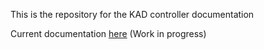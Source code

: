 
This is the repository for the KAD controller documentation

Current documentation [here](https://kubotal.github.io/kad-doc/) (Work in progress)

